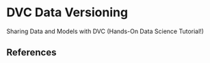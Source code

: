 # DVC Data Versioning

Sharing Data and Models with DVC (Hands-On Data Science Tutorial!)

## References

[^1]: [Versioning Data with DVC (Hands-On Tutorial!)](https://www.youtube.com/watch?v=kLKBcPonMYw)

